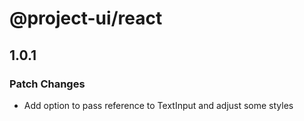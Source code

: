 # @project-ui/react

## 1.0.1

### Patch Changes

- Add option to pass reference to TextInput and adjust some styles
